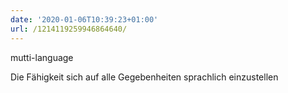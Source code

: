 ```yaml
---
date: '2020-01-06T10:39:23+01:00'
url: /1214119259946864640/
---
```

mutti-language

Die Fähigkeit sich auf alle Gegebenheiten sprachlich einzustellen
